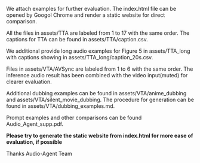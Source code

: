 We attach examples for further evaluation. The index.html file can be opened by Googol Chrome and render a static website for direct comparison.

All the files in assets/TTA are labeled from 1 to 17 with the same order. The captions for TTA can be found in assets/TTA/caption.csv. 

We additional provide long audio examples for Figure 5 in assets/TTA_long with captions showing in assets/TTA_long/caption_20s.csv.

Files in assets/VTA/AVSync are labeled from 1 to 6 with the same order. The inference audio result has been combined with the video input(muted) for clearer evaluation.

Additional dubbing examples can be found in assets/VTA/anime_dubbing and assets/VTA/silent_movie_dubbing. The procedure for generation can be found in assets/VTA/dubbing_examples.md.

Prompt examples and other comparisons can be found Audio_Agent_supp.pdf.

**Please try to generate the static website from index.html for more ease of evaluation, if possible**

Thanks
Audio-Agent Team
